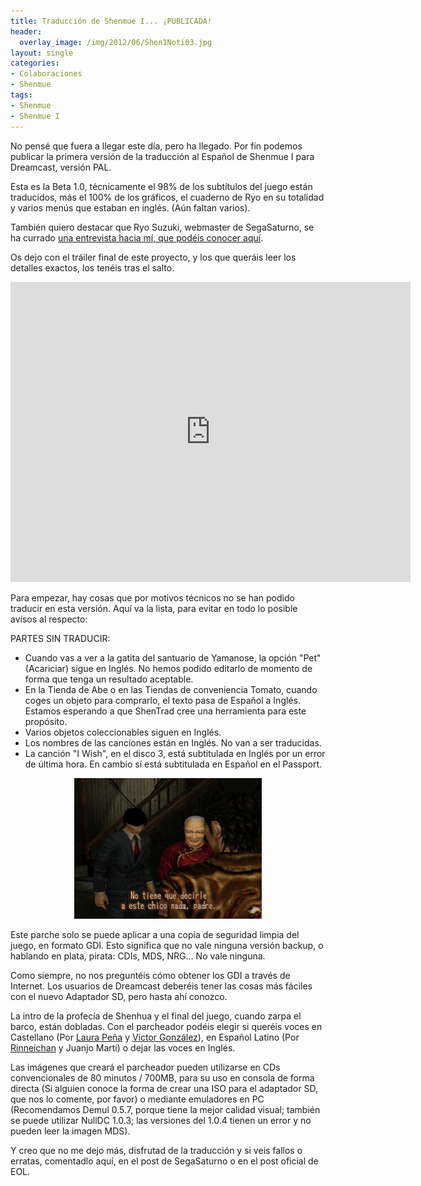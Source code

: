 ```yaml
---
title: Traducción de Shenmue I... ¡PUBLICADA!
header:
  overlay_image: /img/2012/06/Shen1Noti03.jpg
layout: single
categories:
- Colaboraciones
- Shenmue
tags:
- Shenmue
- Shenmue I
---
```

No pensé que fuera a llegar este día, pero ha llegado. Por fin podemos 
publicar la primera versión de la traducción al Español de Shenmue I para 
Dreamcast, versión PAL.

Esta es la Beta 1.0, técnicamente el 98% de los subtítulos del juego están 
traducidos, más el 100% de los gráficos, el cuaderno de Ryo en su totalidad 
y varios menús que estaban en inglés. (Aún faltan varios).

También quiero destacar que Ryo Suzuki, webmaster de SegaSaturno, se ha 
currado [una entrevista hacia mí, que podéis conocer aquí](http://www.segasaturno.com/portal/index.php?topic_id=6108).

Os dejo con el tráiler final de este proyecto, y los que queráis leer los 
detalles exactos, los tenéis tras el salto.

<center><iframe width="640" height="480" src="https://www.youtube-nocookie.com/embed/GVlQRcCcG-8?rel=0" frameborder="0" allow="accelerometer; autoplay; encrypted-media; gyroscope; picture-in-picture" allowfullscreen></iframe></center>


<!--more-->

Para empezar, hay cosas que por motivos técnicos no se han podido traducir 
en esta versión. Aquí va la lista, para evitar en todo lo posible avisos al 
respecto:

PARTES SIN TRADUCIR:  
- Cuando vas a ver a la gatita del santuario de Yamanose, la opción "Pet" 
(Acariciar) sigue en Inglés. No hemos podido editarlo de momento de forma 
que tenga un resultado aceptable.  
- En la Tienda de Abe o en las Tiendas de conveniencia Tomato, cuando coges 
un objeto para comprarlo, el texto pasa de Español a Inglés. Estamos esperando 
a que ShenTrad cree una herramienta para este propósito.  
- Varios objetos coleccionables siguen en Inglés.  
- Los nombres de las canciones están en Inglés. No van a ser traducidas.  
- La canción "I Wish", en el disco 3, está subtitulada en Inglés por un error 
de última hora. En cambio sí está subtitulada en Español en el Passport.

<center><img src="/img/2011/11/ShenmueI03-1.jpg" width="300" height="225" /></center>

Este parche solo se puede aplicar a una copia de seguridad limpia del juego, 
en formato GDI. Esto significa que no vale ninguna versión backup, o hablando 
en plata, pirata: CDIs, MDS, NRG... No vale ninguna.

Como siempre, no nos preguntéis cómo obtener los GDI a través de Internet. 
Los usuarios de Dreamcast deberéis tener las cosas más fáciles con el nuevo 
Adaptador SD, pero hasta ahí conozco.

La intro de la profecía de Shenhua y el final del juego, cuando zarpa el barco, 
están dobladas. Con el parcheador podéis elegir si queréis voces en Castellano 
(Por [Laura Peña](http://youtube.com/KarisatoStudios) y [Víctor González](http://youtube.com/DoblajesVGF)), 
en Español Latino (Por [Rinneichan](http://youtube.com/Rinneichan) y Juanjo Martí) 
o dejar las voces en Inglés.

Las imágenes que creará el parcheador pueden utilizarse en CDs convencionales 
de 80 minutos / 700MB, para su uso en consola de forma directa (Si alguien 
conoce la forma de crear una ISO para el adaptador SD, que nos lo comente, por 
favor) o mediante emuladores en PC (Recomendamos Demul 0.5.7, porque tiene la 
mejor calidad visual; también se puede utilizar NullDC 1.0.3; las versiones del 
1.0.4 tienen un error y no pueden leer la imagen MDS).

Y creo que no me dejo más, disfrutad de la traducción y si veis fallos o erratas, 
comentadlo aquí, en el post de SegaSaturno o en el post oficial de EOL.
